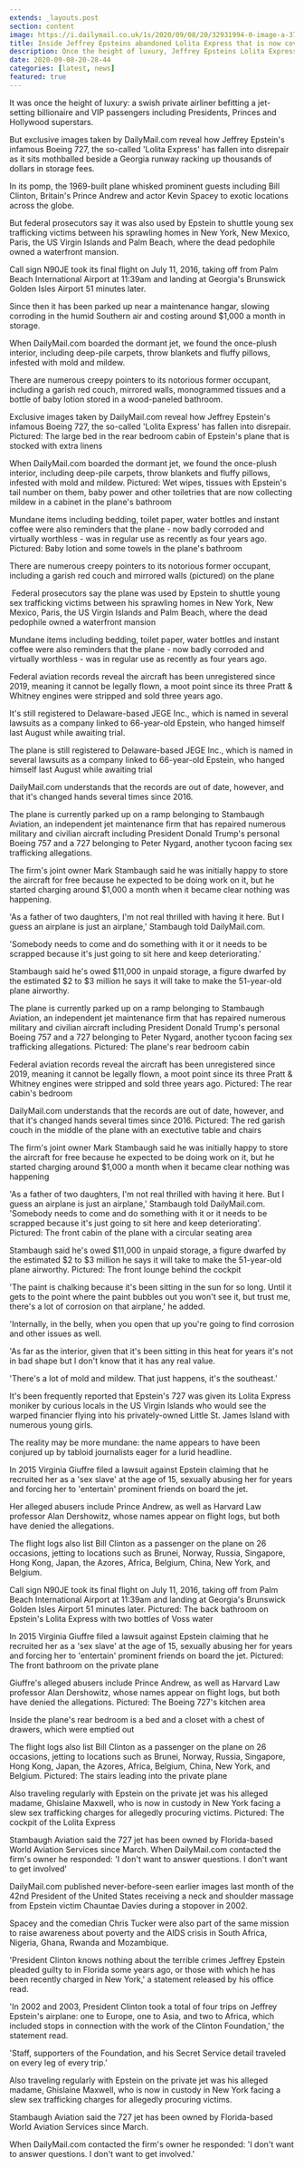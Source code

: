 ```yaml
---
extends: _layouts.post
section: content
image: https://i.dailymail.co.uk/1s/2020/09/08/20/32931994-0-image-a-37_1599593024295.jpg 
title: Inside Jeffrey Epsteins abandoned Lolita Express that is now covered in mildew 
description: Once the height of luxury, Jeffrey Epsteins Lolita Express now sits mothballed beside a Georgia runway racking up thousands of dollars in storage fees. 
date: 2020-09-08-20-28-44 
categories: [latest, news] 
featured: true 
--- 
```

It was once the height of luxury: a swish private airliner befitting a jet-setting billionaire and VIP passengers including Presidents, Princes and Hollywood superstars.

But exclusive images taken by DailyMail.com reveal how Jeffrey Epstein's infamous Boeing 727, the so-called 'Lolita Express' has fallen into disrepair as it sits mothballed beside a Georgia runway racking up thousands of dollars in storage fees.

In its pomp, the 1969-built plane whisked prominent guests including Bill Clinton, Britain's Prince Andrew and actor Kevin Spacey to exotic locations across the globe.

But federal prosecutors say it was also used by Epstein to shuttle young sex trafficking victims between his sprawling homes in New York, New Mexico, Paris, the US Virgin Islands and Palm Beach, where the dead pedophile owned a waterfront mansion.

Call sign N90JE took its final flight on July 11, 2016, taking off from Palm Beach International Airport at 11:39am and landing at Georgia's Brunswick Golden Isles Airport 51 minutes later.

Since then it has been parked up near a maintenance hangar, slowing corroding in the humid Southern air and costing around $1,000 a month in storage.

When DailyMail.com boarded the dormant jet, we found the once-plush interior, including deep-pile carpets, throw blankets and fluffy pillows, infested with mold and mildew.

There are numerous creepy pointers to its notorious former occupant, including a garish red couch, mirrored walls, monogrammed tissues and a bottle of baby lotion stored in a wood-paneled bathroom.

Exclusive images taken by DailyMail.com reveal how Jeffrey Epstein's infamous Boeing 727, the so-called 'Lolita Express' has fallen into disrepair. Pictured: The large bed in the rear bedroom cabin of Epstein's plane that is stocked with extra linens 

When DailyMail.com boarded the dormant jet, we found the once-plush interior, including deep-pile carpets, throw blankets and fluffy pillows, infested with mold and mildew. Pictured: Wet wipes, tissues with Epstein's tail number on them, baby power and other toiletries that are now collecting mildew in a cabinet in the plane's bathroom 

Mundane items including bedding, toilet paper, water bottles and instant coffee were also reminders that the plane - now badly corroded and virtually worthless - was in regular use as recently as four years ago. Pictured: Baby lotion and some towels in the plane's bathroom 

There are numerous creepy pointers to its notorious former occupant, including a garish red couch and mirrored walls (pictured) on the plane 

 Federal prosecutors say the plane was used by Epstein to shuttle young sex trafficking victims between his sprawling homes in New York, New Mexico, Paris, the US Virgin Islands and Palm Beach, where the dead pedophile owned a waterfront mansion

Mundane items including bedding, toilet paper, water bottles and instant coffee were also reminders that the plane - now badly corroded and virtually worthless - was in regular use as recently as four years ago.

Federal aviation records reveal the aircraft has been unregistered since 2019, meaning it cannot be legally flown, a moot point since its three Pratt & Whitney engines were stripped and sold three years ago.

It's still registered to Delaware-based JEGE Inc., which is named in several lawsuits as a company linked to 66-year-old Epstein, who hanged himself last August while awaiting trial.

The plane is still registered to Delaware-based JEGE Inc., which is named in several lawsuits as a company linked to 66-year-old Epstein, who hanged himself last August while awaiting trial

DailyMail.com understands that the records are out of date, however, and that it's changed hands several times since 2016.

The plane is currently parked up on a ramp belonging to Stambaugh Aviation, an independent jet maintenance firm that has repaired numerous military and civilian aircraft including President Donald Trump's personal Boeing 757 and a 727 belonging to Peter Nygard, another tycoon facing sex trafficking allegations.

The firm's joint owner Mark Stambaugh said he was initially happy to store the aircraft for free because he expected to be doing work on it, but he started charging around $1,000 a month when it became clear nothing was happening.

'As a father of two daughters, I'm not real thrilled with having it here. But I guess an airplane is just an airplane,' Stambaugh told DailyMail.com.

'Somebody needs to come and do something with it or it needs to be scrapped because it's just going to sit here and keep deteriorating.'

Stambaugh said he's owed $11,000 in unpaid storage, a figure dwarfed by the estimated $2 to $3 million he says it will take to make the 51-year-old plane airworthy.

The plane is currently parked up on a ramp belonging to Stambaugh Aviation, an independent jet maintenance firm that has repaired numerous military and civilian aircraft including President Donald Trump's personal Boeing 757 and a 727 belonging to Peter Nygard, another tycoon facing sex trafficking allegations. Pictured: The plane's rear bedroom cabin 

Federal aviation records reveal the aircraft has been unregistered since 2019, meaning it cannot be legally flown, a moot point since its three Pratt & Whitney engines were stripped and sold three years ago. Pictured: The rear cabin's bedroom 

DailyMail.com understands that the records are out of date, however, and that it's changed hands several times since 2016. Pictured: The red garish couch in the middle of the plane with an exectutive table and chairs

The firm's joint owner Mark Stambaugh said he was initially happy to store the aircraft for free because he expected to be doing work on it, but he started charging around $1,000 a month when it became clear nothing was happening

'As a father of two daughters, I'm not real thrilled with having it here. But I guess an airplane is just an airplane,' Stambaugh told DailyMail.com. 'Somebody needs to come and do something with it or it needs to be scrapped because it's just going to sit here and keep deteriorating'. Pictured: The front cabin of the plane with a circular seating area 

Stambaugh said he's owed $11,000 in unpaid storage, a figure dwarfed by the estimated $2 to $3 million he says it will take to make the 51-year-old plane airworthy. Pictured: The front lounge behind the cockpit

'The paint is chalking because it's been sitting in the sun for so long. Until it gets to the point where the paint bubbles out you won't see it, but trust me, there's a lot of corrosion on that airplane,' he added.

'Internally, in the belly, when you open that up you're going to find corrosion and other issues as well.

'As far as the interior, given that it's been sitting in this heat for years it's not in bad shape but I don't know that it has any real value.

'There's a lot of mold and mildew. That just happens, it's the southeast.'

It's been frequently reported that Epstein's 727 was given its Lolita Express moniker by curious locals in the US Virgin Islands who would see the warped financier flying into his privately-owned Little St. James Island with numerous young girls.

The reality may be more mundane: the name appears to have been conjured up by tabloid journalists eager for a lurid headline.

In 2015 Virginia Giuffre filed a lawsuit against Epstein claiming that he recruited her as a 'sex slave' at the age of 15, sexually abusing her for years and forcing her to 'entertain' prominent friends on board the jet.

Her alleged abusers include Prince Andrew, as well as Harvard Law professor Alan Dershowitz, whose names appear on flight logs, but both have denied the allegations.

The flight logs also list Bill Clinton as a passenger on the plane on 26 occasions, jetting to locations such as Brunei, Norway, Russia, Singapore, Hong Kong, Japan, the Azores, Africa, Belgium, China, New York, and Belgium.

Call sign N90JE took its final flight on July 11, 2016, taking off from Palm Beach International Airport at 11:39am and landing at Georgia's Brunswick Golden Isles Airport 51 minutes later. Pictured: The back bathroom on Epstein's Lolita Express with two bottles of Voss water

In 2015 Virginia Giuffre filed a lawsuit against Epstein claiming that he recruited her as a 'sex slave' at the age of 15, sexually abusing her for years and forcing her to 'entertain' prominent friends on board the jet. Pictured: The front bathroom on the private plane 

Giuffre's alleged abusers include Prince Andrew, as well as Harvard Law professor Alan Dershowitz, whose names appear on flight logs, but both have denied the allegations. Pictured: The Boeing 727's kitchen area 

Inside the plane's rear bedroom is a bed and a closet with a chest of drawers, which were emptied out 

The flight logs also list Bill Clinton as a passenger on the plane on 26 occasions, jetting to locations such as Brunei, Norway, Russia, Singapore, Hong Kong, Japan, the Azores, Africa, Belgium, China, New York, and Belgium. Pictured: The stairs leading into the private plane 

Also traveling regularly with Epstein on the private jet was his alleged madame, Ghislaine Maxwell, who is now in custody in New York facing a slew sex trafficking charges for allegedly procuring victims. Pictured: The cockpit of the Lolita Express

Stambaugh Aviation said the 727 jet has been owned by Florida-based World Aviation Services since March. When DailyMail.com contacted the firm's owner he responded: 'I don't want to answer questions. I don't want to get involved'

DailyMail.com published never-before-seen earlier images last month of the 42nd President of the United States receiving a neck and shoulder massage from Epstein victim Chauntae Davies during a stopover in 2002.

Spacey and the comedian Chris Tucker were also part of the same mission to raise awareness about poverty and the AIDS crisis in South Africa, Nigeria, Ghana, Rwanda and Mozambique.

'President Clinton knows nothing about the terrible crimes Jeffrey Epstein pleaded guilty to in Florida some years ago, or those with which he has been recently charged in New York,' a statement released by his office read.

'In 2002 and 2003, President Clinton took a total of four trips on Jeffrey Epstein's airplane: one to Europe, one to Asia, and two to Africa, which included stops in connection with the work of the Clinton Foundation,' the statement read.

'Staff, supporters of the Foundation, and his Secret Service detail traveled on every leg of every trip.'

Also traveling regularly with Epstein on the private jet was his alleged madame, Ghislaine Maxwell, who is now in custody in New York facing a slew sex trafficking charges for allegedly procuring victims.

Stambaugh Aviation said the 727 jet has been owned by Florida-based World Aviation Services since March.

When DailyMail.com contacted the firm's owner he responded: 'I don't want to answer questions. I don't want to get involved.' 

